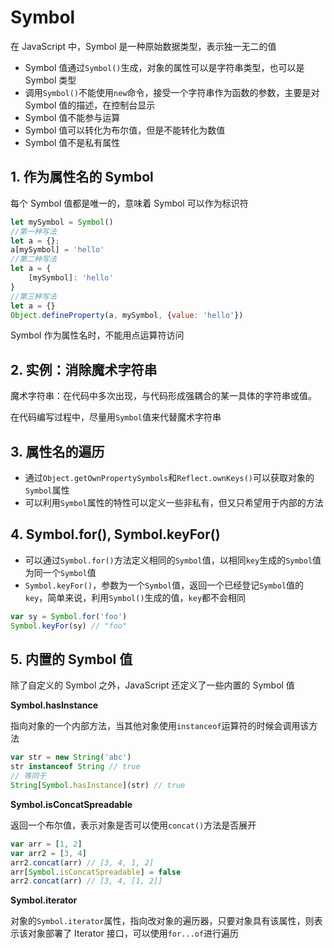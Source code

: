 # Symbol

在 JavaScript 中，Symbol 是一种原始数据类型，表示独一无二的值

* Symbol 值通过`Symbol()`生成，对象的属性可以是字符串类型，也可以是 Symbol 类型
* 调用`Symbol()`不能使用`new`命令，接受一个字符串作为函数的参数，主要是对 Symbol 值的描述，在控制台显示
* Symbol 值不能参与运算
* Symbol 值可以转化为布尔值，但是不能转化为数值
* Symbol 值不是私有属性

## 1. 作为属性名的 Symbol 

每个 Symbol 值都是唯一的，意味着 Symbol 可以作为标识符

```javascript
let mySymbol = Symbol()
//第一种写法
let a = {};
a[mySymbol] = 'hello'
//第二种写法
let a = {
	[mySymbol]: 'hello'
}
//第三种写法
let a = {}
Object.defineProperty(a, mySymbol, {value: 'hello'})
```

Symbol 作为属性名时，不能用点运算符访问

## 2. 实例：消除魔术字符串

魔术字符串：在代码中多次出现，与代码形成强耦合的某一具体的字符串或值。

在代码编写过程中，尽量用`Symbol`值来代替魔术字符串

## 3. 属性名的遍历

* 通过`Object.getOwnPropertySymbols`和`Reflect.ownKeys()`可以获取对象的`Symbol`属性
* 可以利用`Symbol`属性的特性可以定义一些非私有，但又只希望用于内部的方法

## 4. Symbol.for(), Symbol.keyFor()

* 可以通过`Symbol.for()`方法定义相同的`Symbol`值，以相同`key`生成的`Symbol`值为同一个`Symbol`值
* `Symbol.keyFor()`，参数为一个`Symbol`值，返回一个已经登记`Symbol`值的`key`，简单来说，利用`Symbol()`生成的值，`key`都不会相同

```javascript
var sy = Symbol.for('foo')
Symbol.keyFor(sy) // "foo"
```

## 5. 内置的 Symbol 值

除了自定义的 Symbol 之外，JavaScript 还定义了一些内置的 Symbol 值

**Symbol.hasInstance**

指向对象的一个内部方法，当其他对象使用`instanceof`运算符的时候会调用该方法

```javascript
var str = new String('abc')
str instanceof String // true
// 等同于
String[Symbol.hasInstance](str) // true
```

**Symbol.isConcatSpreadable**

返回一个布尔值，表示对象是否可以使用`concat()`方法是否展开

```javascript
var arr = [1, 2]
var arr2 = [3, 4]
arr2.concat(arr) // [3, 4, 1, 2]
arr[Symbol.isConcatSpreadable] = false
arr2.concat(arr) // [3, 4, [1, 2]]
```

**Symbol.iterator**

对象的`Symbol.iterator`属性，指向改对象的遍历器，只要对象具有该属性，则表示该对象部署了 Iterator 接口，可以使用`for...of`进行遍历